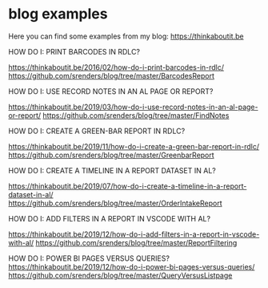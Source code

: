 # blog examples
Here you can find some examples from my blog: https://thinkaboutit.be


HOW DO I: PRINT BARCODES IN RDLC?

  https://thinkaboutit.be/2016/02/how-do-i-print-barcodes-in-rdlc/
  https://github.com/srenders/blog/tree/master/BarcodesReport


HOW DO I: USE RECORD NOTES IN AN AL PAGE OR REPORT?

  https://thinkaboutit.be/2019/03/how-do-i-use-record-notes-in-an-al-page-or-report/
  https://github.com/srenders/blog/tree/master/FindNotes


HOW DO I: CREATE A GREEN-BAR REPORT IN RDLC?

  https://thinkaboutit.be/2019/11/how-do-i-create-a-green-bar-report-in-rdlc/
  https://github.com/srenders/blog/tree/master/GreenbarReport


HOW DO I: CREATE A TIMELINE IN A REPORT DATASET IN AL?

  https://thinkaboutit.be/2019/07/how-do-i-create-a-timeline-in-a-report-dataset-in-al/
  https://github.com/srenders/blog/tree/master/OrderIntakeReport

HOW DO I: ADD FILTERS IN A REPORT IN VSCODE WITH AL?

  https://thinkaboutit.be/2019/12/how-do-i-add-filters-in-a-report-in-vscode-with-al/
  https://github.com/srenders/blog/tree/master/ReportFiltering 
  
HOW DO I: POWER BI PAGES VERSUS QUERIES?
  https://thinkaboutit.be/2019/12/how-do-i-power-bi-pages-versus-queries/
  https://github.com/srenders/blog/tree/master/QueryVersusListpage

